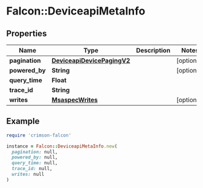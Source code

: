 # Falcon::DeviceapiMetaInfo

## Properties

| Name | Type | Description | Notes |
| ---- | ---- | ----------- | ----- |
| **pagination** | [**DeviceapiDevicePagingV2**](DeviceapiDevicePagingV2.md) |  | [optional] |
| **powered_by** | **String** |  | [optional] |
| **query_time** | **Float** |  |  |
| **trace_id** | **String** |  |  |
| **writes** | [**MsaspecWrites**](MsaspecWrites.md) |  | [optional] |

## Example

```ruby
require 'crimson-falcon'

instance = Falcon::DeviceapiMetaInfo.new(
  pagination: null,
  powered_by: null,
  query_time: null,
  trace_id: null,
  writes: null
)
```


